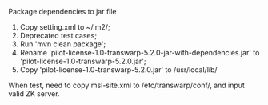 Package dependencies to jar file
1. Copy setting.xml to ~/.m2/;
2. Deprecated test cases;
3. Run 'mvn clean package';
4. Rename 'pilot-license-1.0-transwarp-5.2.0-jar-with-dependencies.jar' to 'pilot-license-1.0-transwarp-5.2.0.jar';
5. Copy 'pilot-license-1.0-transwarp-5.2.0.jar' to /usr/local/lib/


When test, need to copy msl-site.xml to /etc/transwarp/conf/, and input valid ZK server.